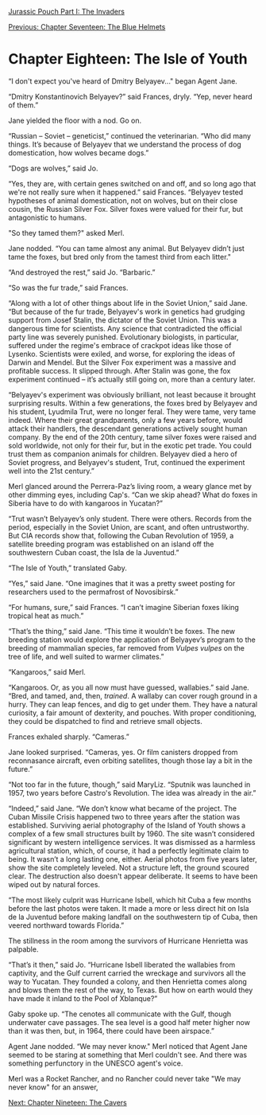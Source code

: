 [Jurassic Pouch Part I: The Invaders](README.md)

[Previous: Chapter Seventeen: The Blue Helmets](ch17.md)

# Chapter Eighteen: The Isle of Youth

“I don't expect you've heard of Dmitry Belyayev..." began Agent Jane.

“Dmitry Konstantinovich Belyayev?” said Frances, dryly. “Yep, never heard of them.”

Jane yielded the floor with a nod. Go on.

“Russian – Soviet – geneticist,” continued the veterinarian. “Who did many things. It’s because of Belyayev that we understand the process of dog domestication, how wolves became dogs.”

“Dogs are wolves,” said Jo.

“Yes, they are, with certain genes switched on and off, and so long ago that we're not really sure when it happened.” said Frances. “Belyayev tested hypotheses of animal domestication, not on wolves, but on their close cousin, the Russian Silver Fox. Silver foxes were valued for their fur, but antagonistic to humans.

"So they tamed them?" asked Merl.

Jane nodded. “You can tame almost any animal. But Belyayev didn’t just tame the foxes, but bred only from the tamest third from each litter."

“And destroyed the rest,” said Jo. “Barbaric.”

“So was the fur trade,” said Frances.

“Along with a lot of other things about life in the Soviet Union,” said Jane. “But because of the fur trade, Belyayev's work in genetics had grudging support from Josef Stalin, the dictator of the Soviet Union. This was a dangerous time for scientists. Any science that contradicted the official party line was severely punished. Evolutionary biologists, in particular, suffered under the regime's embrace of crackpot ideas like those of Lysenko. Scientists were exiled, and worse, for exploring the ideas of Darwin and Mendel. But the Silver Fox experiment was a massive and profitable success. It slipped through. After Stalin was gone, the fox experiment continued – it’s actually still going on, more than a century later.

“Belyayev's experiment was obviously brilliant, not least because it brought surprising results. Within a few generations, the foxes bred by Belyayev and his student, Lyudmila Trut, were no longer feral. They were tame, very tame indeed. Where their great grandparents, only a few years before, would attack their handlers, the descendant generations actively sought human company. By the end of the 20th century, tame silver foxes were raised and sold worldwide, not only for their fur, but in the exotic pet trade. You could trust them as companion animals for children. Belyayev died a hero of Soviet progress, and Belyayev's student, Trut, continued the experiment well into the 21st century.”

Merl glanced around the Perrera-Paz’s living room, a weary glance met by other dimming eyes, including Cap's. “Can we skip ahead? What do foxes in Siberia have to do with kangaroos in Yucatan?”

“Trut wasn’t Belyayev’s only student. There were others. Records from the period, especially in the Soviet Union, are scant, and often untrustworthy. But CIA records show that, following the Cuban Revolution of 1959, a satellite breeding program was established on an island off the southwestern Cuban coast, the Isla de la Juventud.”

“The Isle of Youth,” translated Gaby.

“Yes,” said Jane. “One imagines that it was a pretty sweet posting for researchers used to the permafrost of Novosibirsk.”

“For humans, sure,” said Frances. “I can’t imagine Siberian foxes liking tropical heat as much.”

“That’s the thing,” said Jane. “This time it wouldn’t be foxes. The new breeding station would explore the application of Belyayev’s program to the breeding of mammalian species, far removed from *Vulpes vulpes* on the tree of life, and well suited to warmer climates.”

“Kangaroos,” said Merl.

“Kangaroos. Or, as you all now must have guessed, wallabies.” said Jane. “Bred, and tamed, and, then, *trained*. A wallaby can cover rough ground in a hurry. They can leap fences, and dig to get under them. They have a natural curiosity, a fair amount of dexterity, and pouches. With proper conditioning, they could be dispatched to find and retrieve small objects.

Frances exhaled sharply. “Cameras.”

Jane looked surprised. “Cameras, yes. Or film canisters dropped from reconnasance aircraft, even orbiting satellites, though those lay a bit in the future.”

“Not too far in the future, though,” said MaryLiz. “Sputnik was launched in 1957, two years before Castro's Revolution. The idea was already in the air.”

“Indeed,” said Jane. “We don’t know what became of the project. The Cuban Missile Crisis happened two to three years after the station was established. Surviving aerial photography of the Island of Youth shows a complex of a few small structures built by 1960. The site wasn’t considered significant by western intelligence services. It was dismissed as a harmless agricultural station, which, of course, it had a perfectly legitimate claim to being. It wasn’t a long lasting one, either. Aerial photos from five years later, show the site completely leveled. Not a structure left, the ground scoured clear. The destruction also doesn't appear deliberate. It seems to have been wiped out by natural forces. 

“The most likely culprit was Hurricane Isbell, which hit Cuba a few months before the last photos were taken. It made a more or less direct hit on Isla de la Juventud before making landfall on the southwestern tip of Cuba, then veered northward towards Florida.”

The stillness in the room among the survivors of Hurricane Henrietta was palpable.

“That’s it then,” said Jo. “Hurricane Isbell liberated the wallabies from captivity, and the Gulf current carried the wreckage and survivors all the way to Yucatan. They founded a colony, and then Henrietta comes along and blows them the rest of the way, to Texas. But how on earth would they have made it inland to the Pool of Xblanque?”

Gaby spoke up. “The cenotes all communicate with the Gulf, though underwater cave passages. The sea level is a good half meter higher now than it was then, but, in 1964, there could have been airspace.”

Agent Jane nodded. “We may never know." Merl noticed that Agent Jane seemed to be staring at something that Merl couldn't see. And there was something perfunctory in the UNESCO agent's voice.

Merl was a Rocket Rancher, and no Rancher could never take "We may never know" for an answer, 

[Next: Chapter Nineteen: The Cavers](ch19.md)
